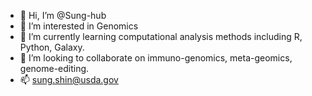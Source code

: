 - 👋 Hi, I’m @Sung-hub
- 👀 I’m interested in Genomics
- 🌱 I’m currently learning computational analysis methods including R, Python, Galaxy.
- 💞️ I’m looking to collaborate on immuno-genomics, meta-geomics, genome-editing.
- 📫 sung.shin@usda.gov

<!---
Sung-hub/Sung-hub is a ✨ special ✨ repository because its `README.md` (this file) appears on your GitHub profile.
You can click the Preview link to take a look at your changes.
--->
